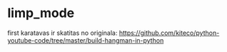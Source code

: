 # limp_mode
first
karatavas ir skatitas no originala:
https://github.com/kiteco/python-youtube-code/tree/master/build-hangman-in-python
